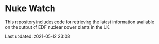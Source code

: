 # Nuke Watch

This repository includes code for retrieving the latest information available on the output of EDF nuclear power plants in the UK.

Last updated: 2021-05-12 23:08